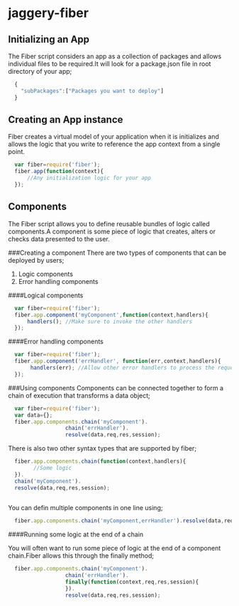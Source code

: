 jaggery-fiber
=============


Initializing an App
-------------------
The Fiber script considers an app as a collection of packages and allows individual files to be required.It will look for a package.json file in root directory of your app;

```javascript
  {
    "subPackages":["Packages you want to deploy"]
  }
```

Creating an App instance
-----------------------
Fiber creates a virtual model of your application when it is initializes and allows the logic that you write to reference the app context from a single point.

```javascript
  var fiber=require('fiber');
  fiber.app(function(context){
      //Any initialization logic for your app
  });
```


Components
----------------
The Fiber script allows you to define reusable bundles of logic called components.A component is some piece of logic that creates, alters or checks data presented to the user.

###Creating a component
There are two types of  components that can be deployed by users;

1. Logic components
2. Error handling components


####Logical components

```javascript
  var fiber=require('fiber');
  fiber.app.component('myComponent',function(context,handlers){
      handlers(); //Make sure to invoke the other handlers
  });
```

####Error handling components

```javascript
  var fiber=require('fiber');
  fiber.app.component('errHandler', function(err,context,handlers){
       handlers(err); //Allow other error handlers to process the request
  });
```

###Using components
Components can be connected together to form a chain of execution that transforms a data object;

```javascript
  var fiber=require('fiber');
  var data={};
  fiber.app.components.chain('myComponent').
                  chain('errHandler').
                  resolve(data,req,res,session);
```

There is also two other syntax types that are supported by fiber;

```javascript
  fiber.app.components.chain(function(context,handlers){
        //Some logic
  }).
  chain('myComponent').
  resolve(data,req,res,session);
  
```

You can defin multiple components in one line using;
```javascript
  fiber.app.components.chain('myComponent,errHandler').resolve(data,req,res,session);
```

####Running some logic at the end of a chain

You will often want to run some piece of logic at the end of a component chain.Fiber allows this through the finally method;

```javascript
  fiber.app.components.chain('myComponent').
                  chain('errHandler').
                  finally(function(context,req,res,session){
                  }).
                  resolve(data,req,res,session);
```

